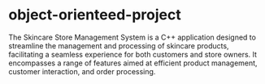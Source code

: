 # object-orienteed-project
The Skincare Store Management System is a C++ application designed to streamline the
management and processing of skincare products, facilitating a seamless experience for both
customers and store owners. It encompasses a range of features aimed at efficient product
management, customer interaction, and order processing.
